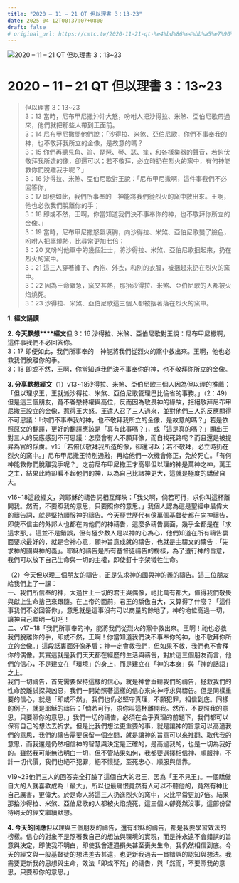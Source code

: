 ```yaml
---
title: "2020 – 11 – 21 QT 但以理書 3：13~23"
date: 2025-04-12T00:37:07+0800
draft: false
# original_url: https://cmtc.tw/2020-11-21-qt-%e4%bd%86%e4%bb%a5%e7%90%86%e6%9b%b8-3%ef%bc%9a1323
---
```


![2020 – 11 – 21 QT 但以理書 3：13~23](/images/qt.jpg   "2020 – 11 – 21 QT 但以理書 3：13~23")

# 2020 – 11 – 21 QT 但以理書 3：13~23

> 但以理書 3：13~23  
> 3：13 當時，尼布甲尼撒沖沖大怒，吩咐人把沙得拉、米煞、亞伯尼歌帶過來，他們就把那些人帶到王面前。  
> 3：14 尼布甲尼撒問他們說：「沙得拉、米煞、亞伯尼歌，你們不事奉我的神，也不敬拜我所立的金像，是故意的嗎？  
> 3：15 你們再聽見角、笛、琵琶、琴、瑟、笙，和各樣樂器的聲音，若俯伏敬拜我所造的像，卻還可以；若不敬拜，必立時扔在烈火的窯中，有何神能救你們脫離我手呢？」  
> 3：16 沙得拉、米煞、亞伯尼歌對王說：「尼布甲尼撒啊，這件事我們不必回答你，  
> 3：17 即便如此，我們所事奉的　神能將我們從烈火的窯中救出來。王啊，他也必救我們脫離你的手；  
> 3：18 即或不然，王啊，你當知道我們決不事奉你的神，也不敬拜你所立的金像。」  
> 3：19 當時，尼布甲尼撒怒氣填胸，向沙得拉、米煞、亞伯尼歌變了臉色，吩咐人把窯燒熱，比尋常更加七倍；  
> 3：20 又吩咐他軍中的幾個壯士，將沙得拉、米煞、亞伯尼歌捆起來，扔在烈火的窯中。  
> 3：21 這三人穿著褲子、內袍、外衣，和別的衣服，被捆起來扔在烈火的窯中。  
> 3：22 因為王命緊急，窯又甚熱，那抬沙得拉、米煞、亞伯尼歌的人都被火焰燒死。  
> 3：23 沙得拉、米煞、亞伯尼歌這三個人都被捆著落在烈火的窯中。

**1.** **經文誦讀**

**2. 今天默想****經文**但 3：16 沙得拉、米煞、亞伯尼歌對王說：尼布甲尼撒啊，這件事我們不必回答你。  
3：17 即便如此，我們所事奉的　神能將我們從烈火的窯中救出來。王啊，他也必救我們脫離你的手。  
3：18 即或不然，王啊，你當知道我們決不事奉你的神，也不敬拜你所立的金像。

**3. 分享默想經文**（1）v13~18沙得拉、米煞、亞伯尼歌三個人因為但以理的推薦：「但以理求王，王就派沙得拉、米煞、亞伯尼歌管理巴比倫省的事務。」（2：49）但是這三個朋友，竟不眷戀特權與高位，反而因為敬畏神的緣故，拒絕敬拜尼布甲尼撒王設立的金像，惹得王大怒。王遣人召了三人過來，並對他們三人的反應顯得不可思議：「你們不事奉我的神，也不敬拜我所立的金像，是故意的嗎？」若是依照原文的翻譯，更好的翻譯應該是「真有此事嗎？」，或「這是真的嗎？」顯出王對三人的反應感到不可思議：怎麼會有人不願拜像，而自找死路呢？而且還是被提昇為官的俘虜。v15「若俯伏敬拜我所造的像，卻還可以；若不敬拜，必立時扔在烈火的窯中。」尼布甲尼撒王特別通融，再給他們一次機會修正，免於死亡。「有何神能救你們脫離我手呢？」之前尼布甲尼撒王才高舉但以理的神是萬神之神，萬王之主，結果此時卻看不起他們的神，以為自己比諸神更大，這就是極度的驕傲自大。

v16~18這段經文，與耶穌的禱告詞相互輝映：「我父啊，倘若可行，求你叫這杯離開我。然而，不要照我的意思，只要照你的意思。」我個人認為這是聖經中最偉大的禱告詞，就是堅持順服神的禱告。今天歷世歷代有億萬個基督徒都在向神禱告，即使不信主的外邦人也都在向他們的神禱告，這麼多禱告裏面，幾乎全都是在「求這求那」。這並不是錯誤，但有極少數人是以神的心為心，他們知道在所有禱告裏面要求最好的，就是合神心意，願神旨意成就的禱告，也就是主禱文的禱告：「先求神的國與神的義」。耶穌的禱告是所有基督徒禱告的榜樣，為了遵行神的旨意，我們可以放下自己生命與一切的主權，即使釘十字架犧牲生命。

（2）今天但以理三個朋友的禱告，正是先求神的國與神的義的禱告。這三位朋友給我們上了一課：  
一、我們所信奉的神，大過世上一切的君王與偶像，祂比萬有都大，值得我們敬畏與獻上生命捨己來跟隨。在上帝的面前，君王的驕傲自大，又算得了什麼？「這件事我們不必回答你」，意思就是這事沒有可以商量的餘地了，神的地位高過一切，讓神自己顯明一切吧！  
二、v17~18「我們所事奉的神，能將我們從烈火的窯中救出來。王啊！祂也必救我們脫離你的手，即或不然，王啊！你當知道我們決不事奉你的神，也不敬拜你所立的金像。」這段話裏面好像矛盾：神一定會救我們，但如果不救，我們也不會拜你的偶像。其實這就是我們天天都在經歷的生活與禱告，對於這三個朋友而言，他們的信心，不是建立在「環境」的身上，而是建立在「神的本身」與「神的話語」之上。  
我們一切禱告，首先需要保持這樣的信心，就是神會垂聽我們的禱告，拯救我們的性命脫離試探與凶惡，我們一開始照著這樣的信心來向神呼求與禱告。但是同樣重要的信心，就是「即或不然」，我們也仍必堅守真理，不願犯罪，相信到底。同樣的例子，就是耶穌的禱告：「倘若可行，求你叫這杯離開我。然而，不要照我的意思，只要照你的意思。」我們一切的禱告，必須在合乎真理的前題下，我們都可以保有自己的想法去祈求。但是比我們想法更重要的事，就是讓神的旨意可以高過我們的意思，我們的禱告需要保留一個空間，就是讓神的旨意可以來推翻、取代我的意思，而我還是仍然相信神的智慧與決定是正確的，是高過我的，也是一切為我好的。雖然我可能無法明白一切，但不管結果如何，我都要選擇相信神、順服神，不計一切代價，我們也絕不犯罪，絕不懷疑，至死忠心、順服與信靠。

v19~23他們三人的回答完全打臉了這個自大的君王，因為「王不見王」。一個驕傲自大的人就喜歡成為「最大」，所以也最痛恨竟然有人可以不聽他的，竟然有神比自己厲害，更偉大。於是命人將這三人扔進烈火的窯中，火比平常更加7倍。結果那抬沙得拉、米煞、亞伯尼歌的人都被火焰燒死，這三個人卻竟然沒事，這部份留待明天的經文繼續默想。

**4. 今天的回應**但以理與三個朋友的禱告，還有耶穌的禱告，都是我要學習效法的榜樣。信心的對象不是照著我自己的想法與環境的實現，而是神永遠不會錯誤的旨意與決定，即使我不明白，即使我會遭遇損失甚至喪失生命，我仍然相信到底。今天的經文與一般基督徒的想法差去甚遠，也更新我過去一貫錯誤的認知與想法。我需要更新我的思想與生命，效法「即或不然」的禱告，與「然而，不要照我的意思，只要照你的意思。」